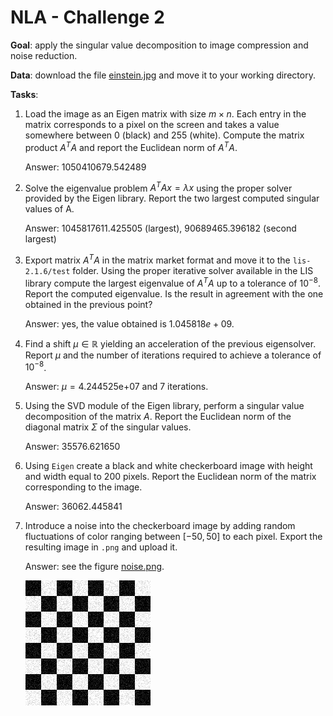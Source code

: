 # NLA - Challenge 2

**Goal**: apply the singular value decomposition to image compression and noise reduction.

**Data**: download the file [einstein.jpg][1] and move it to your working directory.

**Tasks**:
1. Load the image as an Eigen matrix with size $m \times n$.
   Each entry in the matrix corresponds to a pixel on the screen and takes a value somewhere between 0 
   (black) and 255 (white).
   Compute the matrix product $A^{T}A$ and report the Euclidean norm of $A^{T}A$.
   
   Answer: $1050410679.542489$
2. Solve the eigenvalue problem $A^{T}Ax = \lambda x$ using the proper solver provided by the Eigen library.
   Report the two largest computed singular values of A.

   Answer: $1045817611.425505$ (largest), $90689465.396182$ (second largest)
3. Export matrix $A^{T}A$ in the matrix market format and move it to the `lis-2.1.6/test` folder.
   Using the proper iterative solver available in the LIS library compute the largest eigenvalue of $A^{T}A$
   up to a tolerance of $10^{-8}$. Report the computed eigenvalue. 
   Is the result in agreement with the one obtained in the previous point?

   Answer: yes, the value obtained is $1.045818e+09$.
4. Find a shift $\mu \in \mathbb{R}$ yielding an acceleration of the previous eigensolver.
   Report $\mu$ and the number of iterations required to achieve a tolerance of $10^{-8}$.

   Answer: $\mu = 4.244525\text{e+}07$ and $7$ iterations.
5. Using the SVD module of the Eigen library, perform a singular value decomposition of the
   matrix $A$. Report the Euclidean norm of the diagonal matrix $\Sigma$ of the singular values.

   Answer: $35576.621650$
8. Using `Eigen` create a black and white checkerboard image with height and width equal to 200 pixels.
   Report the Euclidean norm of the matrix corresponding to the image.

   Answer: $36062.445841$
9. Introduce a noise into the checkerboard image by adding random fluctuations 
   of color ranging between $[-50, 50]$ to each pixel.
   Export the resulting image in `.png` and upload it.

   Answer: see the figure [noise.png](resources/noise.png).
   
   <img alt="noise image" src="resources/noise.png">

[1]: https://upload.wikimedia.org/wikipedia/commons/thumb/d/d3/Albert_Einstein_Head.jpg/256px-Albert_Einstein_Head.jpg?20141125195928=&download=
